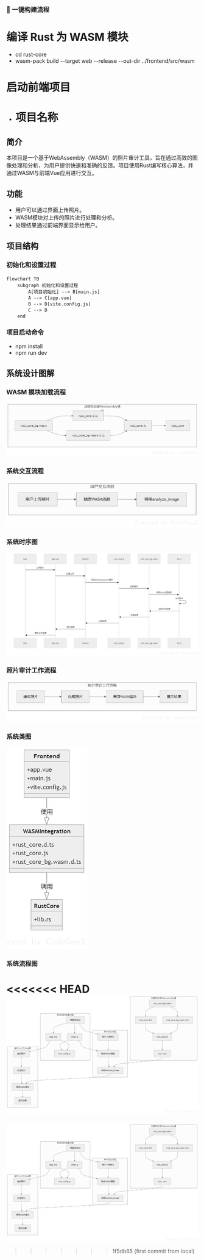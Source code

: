 ### 🧪 一键构建流程
# 编译 Rust 为 WASM 模块
- cd rust-core
- wasm-pack build --target web --release --out-dir ../frontend/src/wasm

# 启动前端项目
- # 项目名称

## 简介

本项目是一个基于WebAssembly（WASM）的照片审计工具，旨在通过高效的图像处理和分析，为用户提供快速和准确的反馈。项目使用Rust编写核心算法，并通过WASM与前端Vue应用进行交互。

## 功能

- 用户可以通过界面上传照片。
- WASM模块对上传的照片进行处理和分析。
- 处理结果通过前端界面显示给用户。

## 项目结构

### 初始化和设置过程

```mermaid
flowchart TB
    subgraph 初始化和设置过程
        A[项目初始化] --> B[main.js]
        A --> C[app.vue]
        B --> D[vite.config.js]
        C --> D
    end
```

### 项目启动命令
- npm install
- npm run dev

## 系统设计图解

### WASM 模块加载流程
![WASM模块加载流程](docs/img/加载WASM模块.png)

### 系统交互流程
![系统交互流程](docs/img/交互流程.png)

### 系统时序图
![系统时序图](docs/img/时序图.png)

### 照片审计工作流程
![照片审计工作流程](docs/img/照片审计工作流成.png)

### 系统类图
![系统类图](docs/img/类图.png)

### 系统流程图
<<<<<<< HEAD
![系统流程图](docs/img/流程图.png)
=======
![系统流程图](docs/img/流程图.png)
>>>>>>> 1f5db85 (first commit from local)
